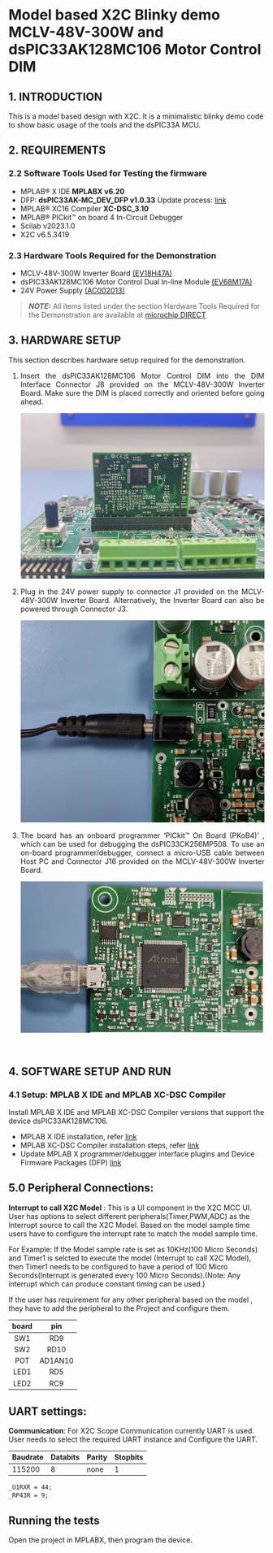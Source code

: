 # Model based X2C Blinky demo MCLV-48V-300W and dsPIC33AK128MC106 Motor Control DIM

## 1. INTRODUCTION
This is a model based design with X2C. It is a minimalistic blinky demo code to show basic usage of the tools and the dsPIC33A MCU.


## 2. REQUIREMENTS

### 2.2 Software Tools Used for Testing the firmware
- MPLAB® X IDE **MPLABX v6.20** 
- DFP: **dsPIC33AK-MC_DEV_DFP v1.0.33** Update process: [link](https://microchip.my.site.com/s/article/Programming-and-Debugging-the-dsPIC33A-on-MPLAB-X-IDE-v6-20-and-IPE-v6-20)
- MPLAB® XC16 Compiler **XC-DSC_3.10**
- MPLAB® PICkit™ on board 4 In-Circuit Debugger 
- Scilab v2023.1.0
- X2C v6.5.3419



### 2.3 Hardware Tools Required for the Demonstration
- MCLV-48V-300W Inverter Board [(EV18H47A)](https://www.microchip.com/en-us/development-tool/EV18H47A)
- dsPIC33AK128MC106 Motor Control Dual In-line Module [(EV68M17A)](https://www.microchip.com/en-us/development-tool/EV68M17A)
- 24V Power Supply [(AC002013)](https://www.microchipdirect.com/dev-tools/AC002013)

> **_NOTE:_**
> All items listed under the section Hardware Tools Required for the Demonstration are available at [microchip DIRECT](https://www.microchipdirect.com/)

## 3. HARDWARE SETUP
<p style='text-align: justify;'>This section describes hardware setup required for the demonstration.</p>

1. <p style='text-align: justify;'> Insert the dsPIC33AK128MC106 Motor Control DIM into the DIM Interface Connector J8 provided on the MCLV-48V-300W Inverter Board. Make sure the DIM is placed correctly and oriented before going ahead.</p>

    <p align="left">
    <img  src="images/dimconnected.PNG"></p>

2. <p style='text-align: justify;'>	Plug in the 24V power supply to connector J1 provided on the MCLV-48V-300W Inverter Board. Alternatively, the Inverter Board can also be powered through Connector J3.</p>
      <p align="left">
      <img  src="images/mclvpower.png"></p>

3. <p style='text-align: justify;'>The board has an onboard programmer ‘PICkit™ On Board (PKoB4)’ , which can be used for debugging the dsPIC33CK256MP508. To use an on-board programmer/debugger, connect a micro-USB cable between Host PC and Connector J16 provided on the MCLV-48V-300W Inverter Board.</p>

      <p align="left">
     <img  src="images/mclvpkob4.png"></p>
 

<br />

## 4. SOFTWARE SETUP AND RUN
### 4.1 Setup: MPLAB X IDE and MPLAB XC-DSC Compiler

Install MPLAB X IDE and MPLAB XC-DSC Compiler versions that support the device dsPIC33AK128MC106. 

- MPLAB X IDE installation, refer [link](https://microchipdeveloper.com/mplabx:installation)
- MPLAB XC-DSC Compiler installation steps, refer [link](https://microchipdeveloper.com/XCDSC:installation)
- Update MPLAB X programmer/debugger interface plugins and Device Firmware Packages (DFP) [link](https://microchip.my.site.com/s/article/Programming-and-Debugging-the-dsPIC33A-on-MPLAB-X-IDE-v6-20-and-IPE-v6-20)

## 5.0 Peripheral Connections: 
   **Interrupt to call X2C Model** : This is a UI component in the X2C MCC UI. User has options to select different 
   peripherals(Timer,PWM,ADC) as the Interrupt source to call the X2C Model. Based on the model sample time 
   users have to configure the interrupt rate to match the model sample time.
   
   For Example: If the Model sample rate is set as 10KHz(100 Micro Seconds)  and Timer1 is selcted to execute the model
   (Interrupt to call X2C Model), then Timer1 needs to be configured    to have a period of 100 Micro Seconds(Interrupt 
   is generated every 100 Micro Seconds).(Note: Any interrupt which can produce constant timing can be used.)

   If the user has requirement for any other peripheral based on the model , they have to add the peripheral to the Project 
   and configure them.

| board    | pin  | 
|:--------:|:----:| 
| SW1       |  RD9   |
| SW2	     |  RD10   |
| POT      |  AD1AN10   |
| LED1     |  RD5   |
| LED2     |  RC9   |

## UART settings: 

   **Communication**: For X2C Scope Communication currently UART is used. User needs to select the required UART instance 
   and Configure the UART.

| Baudrate | Databits | Parity | Stopbits |
| -------- | -------- | ------ | -------- |
| 115200   | 8        | none   | 1        |

    _U1RXR = 44;
    _RP43R = 9;

## Running the tests

Open the project in MPLABX, then program the device.
